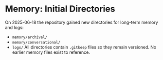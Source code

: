 # Memory: Initial Directories

On 2025-06-18 the repository gained new directories for long-term memory and logs:
- `memory/archival/`
- `memory/conversational/`
- `logs/`
All directories contain `.gitkeep` files so they remain versioned. No earlier memory files exist to reference.
